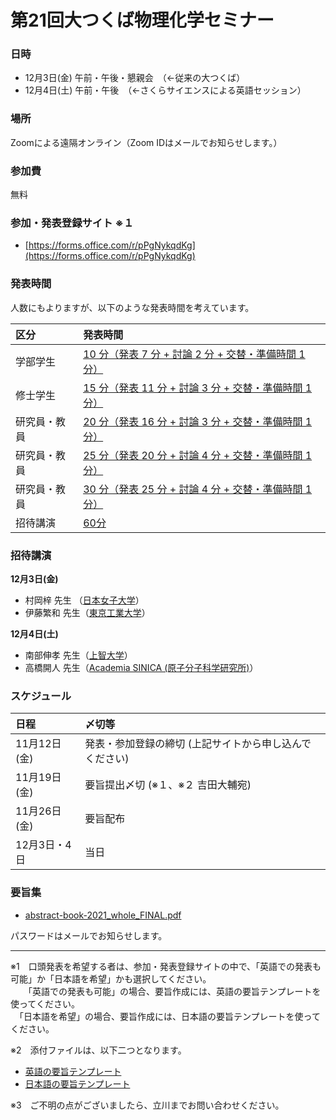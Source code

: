 # 第21回大つくば物理化学セミナー

### 日時

- 12月3日(金) 午前・午後・懇親会　（←従来の大つくば）
- 12月4日(土) 午前・午後　（←さくらサイエンスによる英語セッション）
   
### 場所

Zoomによる遠隔オンライン（Zoom IDはメールでお知らせします。）

### 参加費

無料

### 参加・発表登録サイト ※１

- [https://forms.office.com/r/pPgNykqdKg](https://forms.office.com/r/pPgNykqdKg)

### 発表時間

人数にもよりますが、以下のような発表時間を考えています。

|区分|発表時間|
|:---|:---|
|学部学生|[10 分（発表 7 分 + 討論 2 分 + 交替・準備時間 1 分）](http://maruta.github.io/timekeeper/#t1=07:00&t2=09:00&t3=10:00&m=%E7%99%BA%E8%A1%A8%207%20%E5%88%86%20%2B%20%E8%A8%8E%E8%AB%96%202%20%E5%88%86%20%2B%20%E4%BA%A4%E6%9B%BF%201%20%E5%88%86)|
|修士学生|[15 分（発表 11 分 + 討論 3 分 + 交替・準備時間 1 分）](http://maruta.github.io/timekeeper/#t1=11:00&t2=14:00&t3=15:00&m=%E7%99%BA%E8%A1%A8%2011%20%E5%88%86%20%2B%20%E8%A8%8E%E8%AB%96%203%20%E5%88%86%20%2B%20%E4%BA%A4%E6%9B%BF%201%20%E5%88%86)|
|研究員・教員|[20 分（発表 16 分 + 討論 3 分 + 交替・準備時間 1 分）](http://maruta.github.io/timekeeper/#t1=16:00&t2=19:00&t3=20:00&m=%E7%99%BA%E8%A1%A8%2016%20%E5%88%86%20%2B%20%E8%A8%8E%E8%AB%96%203%20%E5%88%86%20%2B%20%E4%BA%A4%E6%9B%BF%201%20%E5%88%86)|
|研究員・教員|[25 分（発表 20 分 + 討論 4 分 + 交替・準備時間 1 分）](http://maruta.github.io/timekeeper/#t1=20:00&t2=24:00&t3=25:00&m=%E7%99%BA%E8%A1%A8%2020%20%E5%88%86%20%2B%20%E8%A8%8E%E8%AB%96%204%20%E5%88%86%20%2B%20%E4%BA%A4%E6%9B%BF%201%20%E5%88%86)|
|研究員・教員|[30 分（発表 25 分 + 討論 4 分 + 交替・準備時間 1 分）](http://maruta.github.io/timekeeper/#t1=25:00&t2=29:00&t3=30:00&m=%E7%99%BA%E8%A1%A8%2020%20%E5%88%86%20%2B%20%E8%A8%8E%E8%AB%96%204%20%E5%88%86%20%2B%20%E4%BA%A4%E6%9B%BF%201%20%E5%88%86)|
|招待講演|[60分](http://maruta.github.io/timekeeper/#t1=40:00&t2=50:00&t3=60:00&m=1.%2040min%2C%202.%2050min%2C%203.%2060min)|

### 招待講演

__12月3日(金)__
- 村岡梓 先生 （[日本女子大学](http://mcm-www.jwu.ac.jp/~muraoka/)）
- 伊藤繁和 先生（[東京工業大学](http://www.sito-cap.mac.titech.ac.jp/)）

__12月4日(土)__
- 南部伸孝 先生（[上智大学](http://pweb.cc.sophia.ac.jp/nanbu_lab)）
- 高橋開人 先生（[Academia SINICA (原子分子科学研究所)](https://labs.iams.sinica.edu.tw/project/kaito)）

### スケジュール

|日程|〆切等|
|:---|:---|
|11月12日(金)|発表・参加登録の締切 (上記サイトから申し込んでください)|
|11月19日(金)|要旨提出〆切 (※１、※２ 吉田大輔宛)|
|11月26日(金)|要旨配布|
|12月3日・4日|当日|

### 要旨集

- [abstract-book-2021_whole_FINAL.pdf](https://github.com/ycuqpc/daitsukuba2021/files/7632472/abstract-book-2021_whole_FINAL.pdf)

パスワードはメールでお知らせします。

---

※1　口頭発表を希望する者は、参加・発表登録サイトの中で、「英語での発表も可能」か「日本語を希望」かも選択してください。<br>
　　「英語での発表も可能」の場合、要旨作成には、英語の要旨テンプレートを使ってください。<br>
  　「日本語を希望」の場合、要旨作成には、日本語の要旨テンプレートを使ってください。
   
※2　添付ファイルは、以下二つとなります。
- [英語の要旨テンプレート](https://github.com/ycuqpc/daitsukuba2021/files/7520386/abstract_template_2021en.docx)
- [日本語の要旨テンプレート](https://github.com/ycuqpc/daitsukuba2021/files/7520387/abstract_template_2021jp.docx)

 
※3　ご不明の点がございましたら、立川までお問い合わせください。
